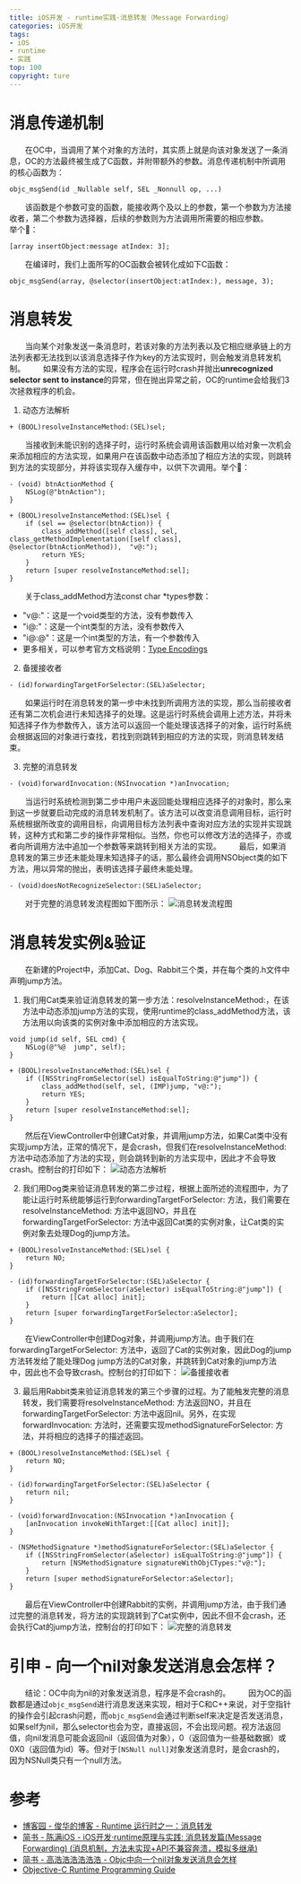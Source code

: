 ```yaml
---
title: iOS开发 - runtime实践·消息转发（Message Forwarding）
categories: iOS开发
tags:
- iOS
- runtime
- 实践
top: 100
copyright: ture
---
```


# 消息传递机制
&emsp;&emsp;在OC中，当调用了某个对象的方法时，其实质上就是向该对象发送了一条消息，OC的方法最终被生成了C函数，并附带额外的参数。消息传递机制中所调用的核心函数为：
```
objc_msgSend(id _Nullable self, SEL _Nonnull op, ...)
```
<!-- more -->
&emsp;&emsp;该函数是个参数可变的函数，能接收两个及以上的参数，第一个参数为方法接收者，第二个参数为选择器，后续的参数则为方法调用所需要的相应参数。
&emsp;&emsp;举个🌰：
```
[array insertObject:message atIndex: 3];
```
&emsp;&emsp;在编译时，我们上面所写的OC函数会被转化成如下C函数：
```
objc_msgSend(array, @selector(insertObject:atIndex:), message, 3);
```

# 消息转发
&emsp;&emsp;当向某个对象发送一条消息时，若该对象的方法列表以及它相应继承链上的方法列表都无法找到以该消息选择子作为key的方法实现时，则会触发消息转发机制。
&emsp;&emsp;如果没有方法的实现，程序会在运行时crash并抛出**unrecognized selector sent to instance**的异常，但在抛出异常之前，OC的runtime会给我们3次拯救程序的机会。
1. 动态方法解析

```
+ (BOOL)resolveInstanceMethod:(SEL)sel;
```
&emsp;&emsp;当接收到未能识别的选择子时，运行时系统会调用该函数用以给对象一次机会来添加相应的方法实现，如果用户在该函数中动态添加了相应方法的实现，则跳转到方法的实现部分，并将该实现存入缓存中，以供下次调用。举个🌰：
```
- (void) btnActionMethod {
    NSLog(@"btnAction");
}

+ (BOOL)resolveInstanceMethod:(SEL)sel {
    if (sel == @selector(btnAction)) {
        class_addMethod([self class], sel, class_getMethodImplementation([self class], @selector(btnActionMethod)),  "v@:");
        return YES;
    }
    return [super resolveInstanceMethod:sel];
}
```
&emsp;&emsp;关于class_addMethod方法const char *types参数：
- "v@:"：这是一个void类型的方法，没有参数传入
- "i@:"：这是一个int类型的方法，没有参数传入
- "i@:@"：这是一个int类型的方法，有一个参数传入
- 更多相关，可以参考官方文档说明：[Type Encodings](https://developer.apple.com/library/archive/documentation/Cocoa/Conceptual/ObjCRuntimeGuide/Articles/ocrtTypeEncodings.html#//apple_ref/doc/uid/TP40008048-CH100)

2. 备援接收者

```
- (id)forwardingTargetForSelector:(SEL)aSelector;
```
&emsp;&emsp;如果运行时在消息转发的第一步中未找到所调用方法的实现，那么当前接收者还有第二次机会进行未知选择子的处理。这是运行时系统会调用上述方法，并将未知选择子作为参数传入，该方法可以返回一个能处理该选择子的对象，运行时系统会根据返回的对象进行查找，若找到则跳转到相应的方法的实现，则消息转发结束。

3. 完整的消息转发

```
- (void)forwardInvocation:(NSInvocation *)anInvocation;
```
&emsp;&emsp;当运行时系统检测到第二步中用户未返回能处理相应选择子的对象时，那么来到这一步就要启动完成的消息转发机制了。该方法可以改变消息调用目标，运行时系统根据所改变的调用目标，向调用目标方法列表中查询对应方法的实现并实现跳转，这种方式和第二步的操作非常相似。当然，你也可以修改方法的选择子，亦或者向所调用方法中追加一个参数等来跳转到相关方法的实现。
&emsp;&emsp;最后，如果消息转发的第三步还未能处理未知选择子的话，那么最终会调用NSObject类的如下方法，用以异常的抛出，表明该选择子最终未能处理。
```
- (void)doesNotRecognizeSelector:(SEL)aSelector;
```
&emsp;&emsp;对于完整的消息转发流程图如下图所示：
![](http://pz1livcqe.bkt.clouddn.com/消息转发流程图.jpg '消息转发流程图')

# 消息转发实例&验证
&emsp;&emsp;在新建的Project中，添加Cat、Dog、Rabbit三个类，并在每个类的.h文件中声明jump方法。
1. 我们用Cat类来验证消息转发的第一步方法：resolveInstanceMethod:，在该方法中动态添加jump方法的实现，使用runtime的class_addMethod方法，该方法用以向该类的实例对象中添加相应的方法实现。

```
void jump(id self, SEL cmd) {
    NSLog(@"%@  jump", self);
}

+ (BOOL)resolveInstanceMethod:(SEL)sel {
    if ([NSStringFromSelector(sel) isEqualToString:@"jump"]) {
        class_addMethod(self, sel, (IMP)jump, "v@:");
        return YES;
    }
    return [super resolveInstanceMethod:sel];
}
```
&emsp;&emsp;然后在ViewController中创建Cat对象，并调用jump方法，如果Cat类中没有实现jump方法，正常的情况下，是会crash，但我们在resolveInstanceMethod: 方法中动态添加了方法的实现，则会跳转到新的方法实现中，因此才不会导致crash。控制台的打印如下：
![](http://pz1livcqe.bkt.clouddn.com/动态方法解析.jpg '动态方法解析')

2. 我们用Dog类来验证消息转发的第二步过程，根据上面所述的流程图中，为了能让运行时系统能够运行到forwardingTargetForSelector: 方法，我们需要在resolveInstanceMethod: 方法中返回NO，并且在forwardingTargetForSelector: 方法中返回Cat类的实例对象，让Cat类的实例对象去处理Dog的jump方法。

```
+ (BOOL)resolveInstanceMethod:(SEL)sel {
    return NO;
}

- (id)forwardingTargetForSelector:(SEL)aSelector {
    if ([NSStringFromSelector(aSelector) isEqualToString:@"jump"]) {
        return [[Cat alloc] init];
    }
    return [super forwardingTargetForSelector:aSelector];
}
```
&emsp;&emsp;在ViewController中创建Dog对象，并调用jump方法。由于我们在forwardingTargetForSelector: 方法中，返回了Cat的实例对象，因此Dog的jump方法转发给了能处理Dog jump方法的Cat对象，并跳转到Cat对象的jump方法中，因此也不会导致crash。控制台的打印如下：
![](http://pz1livcqe.bkt.clouddn.com/备援接收者.jpg '备援接收者')

3. 最后用Rabbit类来验证消息转发的第三个步骤的过程。为了能触发完整的消息转发，我们需要将resolveInstanceMethod: 方法返回NO，并且在forwardingTargetForSelector: 方法中返回nil。另外，在实现forwardInvocation: 方法时，还需要实现methodSignatureForSelector: 方法，并将相应的选择子的描述返回。

```
+ (BOOL)resolveInstanceMethod:(SEL)sel {
    return NO;
}

- (id)forwardingTargetForSelector:(SEL)aSelector {
    return nil;
}

- (void)forwardInvocation:(NSInvocation *)anInvocation {
    [anInvocation invokeWithTarget:[[Cat alloc] init]];
}

- (NSMethodSignature *)methodSignatureForSelector:(SEL)aSelector {
    if ([NSStringFromSelector(aSelector) isEqualToString:@"jump"]) {
        return [NSMethodSignature signatureWithObjCTypes:"v@:"];
    }
    return [super methodSignatureForSelector:aSelector];
}
```
&emsp;&emsp;最后在ViewController中创建Rabbit的实例，并调用jump方法，由于我们通过完整的消息转发，将方法的实现跳转到了Cat实例中，因此不但不会crash，还会执行Cat的jump方法，控制台的打印如下：
![](http://pz1livcqe.bkt.clouddn.com/完整的消息转发.jpg '完整的消息转发')


# 引申 - 向一个nil对象发送消息会怎样？
&emsp;&emsp;结论：OC中向为nil的对象发送消息，程序是不会crash的。
&emsp;&emsp;因为OC的函数都是通过```objc_msgSend```进行消息发送来实现，相对于C和C++来说，对于空指针的操作会引起crash问题，而```objc_msgSend```会通过判断self来决定是否发送消息，如果self为nil，那么selector也会为空，直接返回，不会出现问题。视方法返回值，向nil发消息可能会返回nil（返回值为对象），0（返回值为一些基础数据）或0X0（返回值为id）等。但对于```[NSNull null]```对象发送消息时，是会crash的，因为NSNull类只有一个null方法。

# 参考
- [博客园 - 俊华的博客 - Runtime 运行时之一：消息转发](https://www.cnblogs.com/junhuawang/p/5196291.html)
- [简书 - 陈满iOS - iOS开发·runtime原理与实践: 消息转发篇(Message Forwarding) (消息机制，方法未实现+API不兼容奔溃，模拟多继承)](https://www.jianshu.com/p/2fd4b930588e)
- [简书 - 高浩浩浩浩浩浩 - Objc中向一个nil对象发送消息会怎样](https://www.jianshu.com/p/11dca953f962)
- [Objective-C Runtime Programming Guide](https://developer.apple.com/library/archive/documentation/Cocoa/Conceptual/ObjCRuntimeGuide/Articles/ocrtTypeEncodings.html#//apple_ref/doc/uid/TP40008048-CH100)